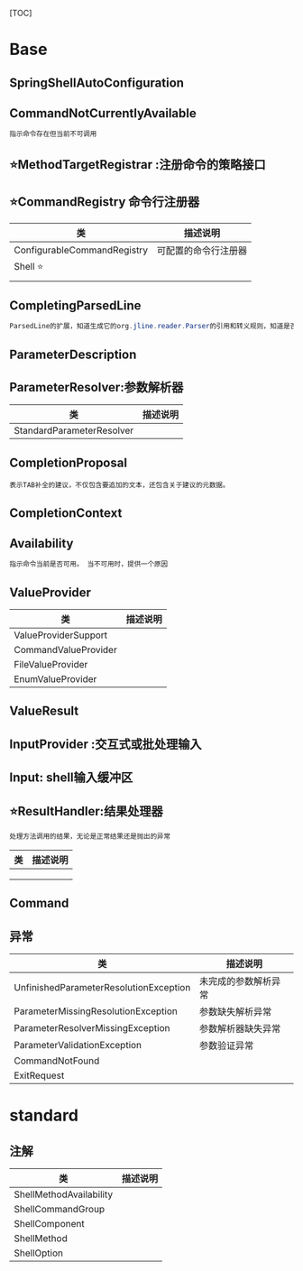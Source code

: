 [TOC]

# Base

## SpringShellAutoConfiguration

## CommandNotCurrentlyAvailable

```java
指示命令存在但当前不可调用
```

## :star:MethodTargetRegistrar :注册命令的策略接口

## :star:CommandRegistry 命令行注册器

| 类                          | 描述说明             |
| --------------------------- | -------------------- |
| ConfigurableCommandRegistry | 可配置的命令行注册器 |
| Shell :star:                |                      |
|                             |                      |

## CompletingParsedLine

```java
ParsedLine的扩展，知道生成它的org.jline.reader.Parser的引用和转义规则，知道是否以及如何对完成候选者进行转义/引用。
```

## ParameterDescription

## ParameterResolver:参数解析器

| 类                        | 描述说明 |
| ------------------------- | -------- |
| StandardParameterResolver |          |

## CompletionProposal

```
表示TAB补全的建议，不仅包含要追加的文本，还包含关于建议的元数据。
```

## CompletionContext

## Availability

```java
指示命令当前是否可用。 当不可用时，提供一个原因
```

## ValueProvider

| 类                   | 描述说明 |
| -------------------- | -------- |
| ValueProviderSupport |          |
| CommandValueProvider |          |
| FileValueProvider    |          |
| EnumValueProvider    |          |

## ValueResult

## InputProvider :交互式或批处理输入

## Input: shell输入缓冲区

## :star:ResultHandler:结果处理器

```java
处理方法调用的结果，无论是正常结果还是抛出的异常
```

| 类   | 描述说明 |
| ---- | -------- |
|      |          |
|      |          |
|      |          |

## Command

## 异常

| 类                                     | 描述说明             |
| -------------------------------------- | -------------------- |
| UnfinishedParameterResolutionException | 未完成的参数解析异常 |
| ParameterMissingResolutionException    | 参数缺失解析异常     |
| ParameterResolverMissingException      | 参数解析器缺失异常   |
| ParameterValidationException           | 参数验证异常         |
| CommandNotFound                        |                      |
| ExitRequest                            |                      |

# standard

## 注解

| 类                      | 描述说明 |
| ----------------------- | -------- |
| ShellMethodAvailability |          |
| ShellCommandGroup       |          |
| ShellComponent          |          |
| ShellMethod             |          |
| ShellOption             |          |

